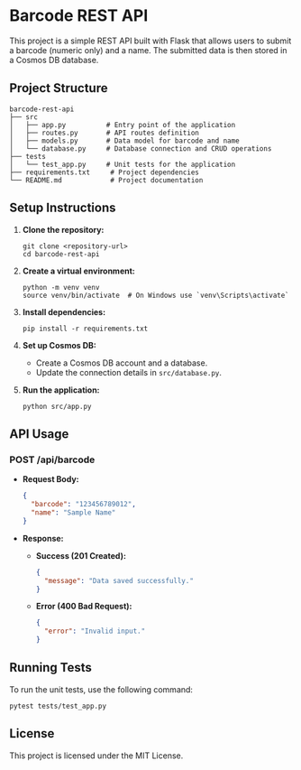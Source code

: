 # Barcode REST API

This project is a simple REST API built with Flask that allows users to submit a barcode (numeric only) and a name. The submitted data is then stored in a Cosmos DB database.

## Project Structure

```
barcode-rest-api
├── src
│   ├── app.py          # Entry point of the application
│   ├── routes.py       # API routes definition
│   ├── models.py       # Data model for barcode and name
│   └── database.py     # Database connection and CRUD operations
├── tests
│   └── test_app.py     # Unit tests for the application
├── requirements.txt     # Project dependencies
└── README.md            # Project documentation
```

## Setup Instructions

1. **Clone the repository:**
   ```
   git clone <repository-url>
   cd barcode-rest-api
   ```

2. **Create a virtual environment:**
   ```
   python -m venv venv
   source venv/bin/activate  # On Windows use `venv\Scripts\activate`
   ```

3. **Install dependencies:**
   ```
   pip install -r requirements.txt
   ```

4. **Set up Cosmos DB:**
   - Create a Cosmos DB account and a database.
   - Update the connection details in `src/database.py`.

5. **Run the application:**
   ```
   python src/app.py
   ```

## API Usage

### POST /api/barcode

- **Request Body:**
  ```json
  {
    "barcode": "123456789012",
    "name": "Sample Name"
  }
  ```

- **Response:**
  - **Success (201 Created):**
    ```json
    {
      "message": "Data saved successfully."
    }
    ```
  - **Error (400 Bad Request):**
    ```json
    {
      "error": "Invalid input."
    }
    ```

## Running Tests

To run the unit tests, use the following command:

```
pytest tests/test_app.py
```

## License

This project is licensed under the MIT License.